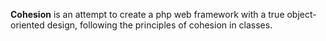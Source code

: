 **Cohesion** is an attempt to create a php web framework with a true object-oriented design, following the principles of cohesion in classes. 